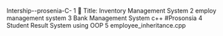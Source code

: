 Intership--prosenia-C-
1 🎯 Title: Inventory Management System 
 2 employ management system
 3 ‎Bank Management System c++ #Prosonsia
4 Student Result System using OOP
5 employee_inheritance.cpp
